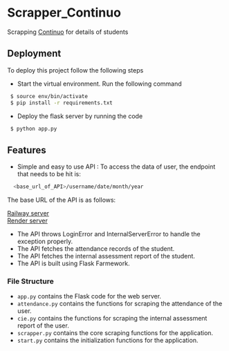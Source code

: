 # Scrapper_Continuo
Scrapping [Continuo](https://parents.msrit.edu/) for details of students

## Deployment

To deploy this project follow the following steps

* Start the virtual environment. Run the following command
```bash
 $ source env/bin/activate
 $ pip install -r requirements.txt
```
* Deploy the flask server by running the code
```bash
 $ python app.py
```

## Features

- Simple and easy to use API : To access the data of user, the endpoint that needs to be hit is:
```bash
  <base_url_of_API>/username/date/month/year
```
The base URL of the API is as follows:

[Railway server](https://scrappercontinuo-production.up.railway.app/)  
[Render server](https://msrit-continuo.onrender.com/)
- The API throws LoginError and InternalServerError to handle the exception properly.
- The API fetches the attendance records of the student.
- The API fetches the internal assessment report of the student.
- The API is built using Flask Farmework.

### File Structure

- ``` app.py ``` contains the Flask code for the web server.
- ``` attendance.py ``` contains the functions for scraping the attendance of the user.
- ``` cie.py ``` contains the functions for scraping the internal assessment report of the user.
- ``` scrapper.py ``` contains the core scraping functions for the application.
- ``` start.py ``` contains the initialization functions for the application.

